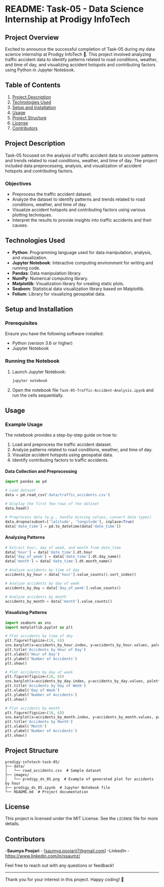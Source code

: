 # README: Task-05 - Data Science Internship at Prodigy InfoTech

## Project Overview

Excited to announce the successful completion of Task-05 during my data science internship at Prodigy InfoTech 🚀. This project involved analyzing traffic accident data to identify patterns related to road conditions, weather, and time of day, and visualizing accident hotspots and contributing factors using Python in Jupyter Notebook.

## Table of Contents

1. [Project Description](#project-description)
2. [Technologies Used](#technologies-used)
3. [Setup and Installation](#setup-and-installation)
4. [Usage](#usage)
5. [Project Structure](#project-structure)
6. [License](#license)
7. [Contributors](#contributors)

## Project Description

Task-05 focused on the analysis of traffic accident data to uncover patterns and trends related to road conditions, weather, and time of day. The project included data preprocessing, analysis, and visualization of accident hotspots and contributing factors.

### Objectives

- Preprocess the traffic accident dataset.
- Analyze the dataset to identify patterns and trends related to road conditions, weather, and time of day.
- Visualize accident hotspots and contributing factors using various plotting techniques.
- Interpret the results to provide insights into traffic accidents and their causes.

## Technologies Used

- **Python**: Programming language used for data manipulation, analysis, and visualization.
- **Jupyter Notebook**: Interactive computing environment for writing and running code.
- **Pandas**: Data manipulation library.
- **NumPy**: Numerical computing library.
- **Matplotlib**: Visualization library for creating static plots.
- **Seaborn**: Statistical data visualization library based on Matplotlib.
- **Folium**: Library for visualizing geospatial data.

## Setup and Installation

### Prerequisites

Ensure you have the following software installed:

- Python (version 3.6 or higher)
- Jupyter Notebook


### Running the Notebook

1. Launch Jupyter Notebook:

   ```bash
   jupyter notebook
   ```

2. Open the notebook file `Task-05-Traffic-Accident-Analysis.ipynb` and run the cells sequentially.

## Usage

### Example Usage

The notebook provides a step-by-step guide on how to:

1. Load and preprocess the traffic accident dataset.
2. Analyze patterns related to road conditions, weather, and time of day.
3. Visualize accident hotspots using geospatial data.
4. Identify contributing factors to traffic accidents.

#### Data Collection and Preprocessing

```python
import pandas as pd

# Load dataset
data = pd.read_csv('data/traffic_accidents.csv')

# Display the first few rows of the dataset
data.head()

# Preprocess data (e.g., handle missing values, convert data types)
data.dropna(subset=['latitude', 'longitude'], inplace=True)
data['date_time'] = pd.to_datetime(data['date_time'])
```

#### Analyzing Patterns

```python
# Extract hour, day of week, and month from date_time
data['hour'] = data['date_time'].dt.hour
data['day_of_week'] = data['date_time'].dt.day_name()
data['month'] = data['date_time'].dt.month_name()

# Analyze accidents by time of day
accidents_by_hour = data['hour'].value_counts().sort_index()

# Analyze accidents by day of week
accidents_by_day = data['day_of_week'].value_counts()

# Analyze accidents by month
accidents_by_month = data['month'].value_counts()
```

#### Visualizing Patterns

```python
import seaborn as sns
import matplotlib.pyplot as plt

# Plot accidents by time of day
plt.figure(figsize=(10, 6))
sns.barplot(x=accidents_by_hour.index, y=accidents_by_hour.values, palette='viridis')
plt.title('Accidents by Hour of Day')
plt.xlabel('Hour of Day')
plt.ylabel('Number of Accidents')
plt.show()

# Plot accidents by day of week
plt.figure(figsize=(10, 6))
sns.barplot(x=accidents_by_day.index, y=accidents_by_day.values, palette='viridis')
plt.title('Accidents by Day of Week')
plt.xlabel('Day of Week')
plt.ylabel('Number of Accidents')
plt.show()

# Plot accidents by month
plt.figure(figsize=(10, 6))
sns.barplot(x=accidents_by_month.index, y=accidents_by_month.values, palette='viridis')
plt.title('Accidents by Month')
plt.xlabel('Month')
plt.ylabel('Number of Accidents')
plt.show()
```

## Project Structure

```
prodigy-infotech-task-05/
├── data/
│   └── road_accidents.csv  # Sample dataset
├── images/
│   └── prodigy_ds_05.png  # Example of generated plot for accidents by hour
├── prodigy_ds_05.ipynb  # Jupyter Notebook file
└── README.md  # Project documentation
```

## License

This project is licensed under the MIT License. See the `LICENSE` file for more details.

## Contributors

-**Saumya Poojari** - [saumya.poojarii7@gmail.com]
-LinkedIn - https://www.linkedin.com/in/ssaumz/

Feel free to reach out with any questions or feedback!

---

Thank you for your interest in this project. Happy coding! 🚀
